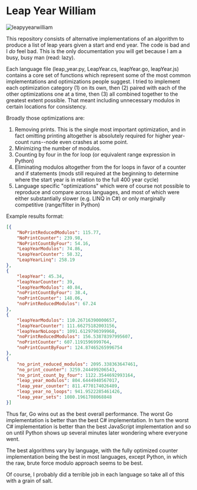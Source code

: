 # Leap Year William

![leapyyearwilliam](https://pixel.nymag.com/imgs/daily/vulture/2016/02/29/29-leap-day-30-rock-1.w710.h473.2x.jpg)

This repository consists of alternative implementations of an algorithm to produce a list of leap years given a start and end year. The code is bad and I *do* feel bad. This is the only documentation you will get because I am a busy, busy man (read: lazy).

Each language file (leap_year.py, LeapYear.cs, leapYear.go, leapYear.js) contains a core set of functions which represent some of the most common implementations and optimizations people suggest. I tried to implement each optimization category (1) on its own, then (2) paired with each of the other optimizations one at a time, then (3) all combined together to the greatest extent possible. That meant including unnecessary modulos in certain locations for consistency.

Broadly those optimizations are:

1. Removing prints. This is the single most important optimization, and in fact omitting printing altogether is absolutely required for higher year-count runs--node even crashes at some point.
2. Minimizing the number of modulos.
3. Counting by four in the for loop (or equivalent range expression in Python)
4. Eliminating modulos altogether from the for loops in favor of a counter and if statements (mods still required at the beginning to determine where the start year is in relation to the full 400 year cycle)
5. Language specific "optimizations" which were of course not possible to reproduce and compare across languages, and most of which were either substantially slower (e.g. LINQ in C#) or only marginally competitive (range/filter in Python)

Example results format:

```json
[{    
    "NoPrintReducedModulos": 115.77,
    "NoPrintCounter": 239.98,
    "NoPrintCountByFour": 54.16,
    "LeapYearModulos": 74.86,
    "LeapYearCounter": 58.32,
    "LeapYearLinq": 258.19
},
{
    "leapYear": 45.34,
    "leapYearCounter": 39,
    "leapYearModulos": 40.84,
    "noPrintCountByFour": 38.4,
    "noPrintCounter": 148.06,
    "noPrintReducedModulos": 67.24
},
{
    "leapYearModulos": 110.26716390000657,
    "leapYearCounter": 111.66275182003156,
    "leapYearNoLoops": 1091.6129790399968,
    "noPrintReducedModulos": 156.53878397995607,
    "noPrintCounter": 607.1191596999764,
    "noPrintCountByFour": 124.87465265996754
},
{
    "no_print_reduced_modulos": 2095.338363647461,
    "no_print_counter": 3259.244499206543,
    "no_print_count_by_four": 1122.3544692993164,
    "leap_year_modulos": 804.6444940567017,
    "leap_year_counter": 811.4770174026489,
    "leap_year_no_loops": 941.9522285461426,
    "leap_year_sets": 1080.1961708068848
}]
```

Thus far, Go wins out as the best overall performance. The worst Go implementation is better than the best C# implementation. In turn the worst C# implementation is better than the best JavaScript implementation and so on until Python shows up several minutes later wondering where everyone went.

The best algorithms vary by language, with the fully optimized counter implementation being the best in most languages, except Python, in which the raw, brute force modulo approach seems to be best.

Of course, I probably did a terrible job in each language so take all of this with a grain of salt.